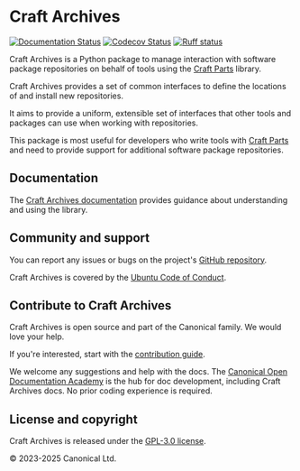# Craft Archives

[![Documentation Status][rtd-badge]][rtd-latest]
[![Codecov Status][codecov-badge]][codecov-status]
[![Ruff status][ruff-badge]][ruff-site]

Craft Archives is a Python package to manage interaction with software package
repositories on behalf of tools using the [Craft Parts] library.

Craft Archives provides a set of common interfaces to define the locations of
and install new repositories.

It aims to provide a uniform, extensible set of interfaces that other tools and
packages can use when working with repositories.

This package is most useful for developers who write tools with [Craft Parts]
and need to provide support for additional software package repositories.

## Documentation

The [Craft Archives documentation][rtd-latest] provides guidance about
understanding and using the library.

## Community and support

You can report any issues or bugs on the project's [GitHub
repository](https://github.com/canonical/craft-archives/issues).

Craft Archives is covered by the [Ubuntu Code of
Conduct](https://ubuntu.com/community/ethos/code-of-conduct).

## Contribute to Craft Archives

Craft Archives is open source and part of the Canonical family. We would love your help.

If you're interested, start with the [contribution guide](HACKING.md).

We welcome any suggestions and help with the docs. The [Canonical Open Documentation
Academy](https://github.com/canonical/open-documentation-academy) is the hub for doc
development, including Craft Archives docs. No prior coding experience is required.

## License and copyright

Craft Archives is released under the [GPL-3.0 license](LICENSE).

© 2023-2025 Canonical Ltd.

[rtd-badge]: https://readthedocs.com/projects/canonical-craft-archives/badge/?version=latest
[rtd-latest]: https://canonical-craft-archives.readthedocs-hosted.com/en/latest/
[ruff-badge]: https://img.shields.io/endpoint?url=https://raw.githubusercontent.com/astral-sh/ruff/main/assets/badge/v2.json
[ruff-site]: https://github.com/astral-sh/ruff
[codecov-badge]: https://codecov.io/github/canonical/craft-archives/coverage.svg?branch=master
[codecov-status]: https://codecov.io/github/canonical/craft-archives?branch=master
[Craft Parts]: https://canonical-craft-parts.readthedocs-hosted.com/en/latest/
